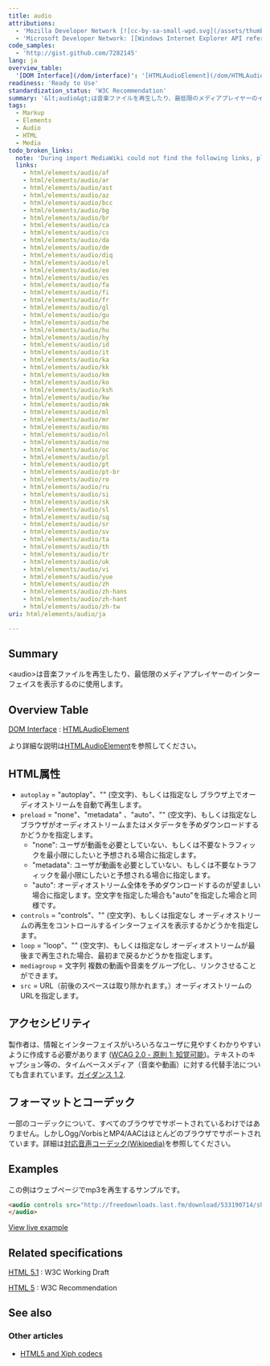 ```yaml
---
title: audio
attributions:
  - 'Mozilla Developer Network [![cc-by-sa-small-wpd.svg](/assets/thumb/8/8c/cc-by-sa-small-wpd.svg/120px-cc-by-sa-small-wpd.svg.png)](http://creativecommons.org/licenses/by-sa/3.0/us/): [Article](https://developer.mozilla.org/en-US/docs/HTML/Element/audio)'
  - 'Microsoft Developer Network: [[Windows Internet Explorer API reference](http://msdn.microsoft.com/en-us/library/ie/hh828809%28v=vs.85%29.aspx) Article]'
code_samples:
  - 'http://gist.github.com/7282145'
lang: ja
overview_table:
  '[DOM Interface](/dom/interface)': '[HTMLAudioElement](/dom/HTMLAudioElement)'
readiness: 'Ready to Use'
standardization_status: 'W3C Recommendation'
summary: '&lt;audio&gt;は音楽ファイルを再生したり、最低限のメディアプレイヤーのインターフェイスを表示するのに使用します。'
tags:
  - Markup
  - Elements
  - Audio
  - HTML
  - Media
todo_broken_links:
  note: 'During import MediaWiki could not find the following links, please fix and adjust this list.'
  links:
    - html/elements/audio/af
    - html/elements/audio/ar
    - html/elements/audio/ast
    - html/elements/audio/az
    - html/elements/audio/bcc
    - html/elements/audio/bg
    - html/elements/audio/br
    - html/elements/audio/ca
    - html/elements/audio/cs
    - html/elements/audio/da
    - html/elements/audio/de
    - html/elements/audio/diq
    - html/elements/audio/el
    - html/elements/audio/eo
    - html/elements/audio/es
    - html/elements/audio/fa
    - html/elements/audio/fi
    - html/elements/audio/fr
    - html/elements/audio/gl
    - html/elements/audio/gu
    - html/elements/audio/he
    - html/elements/audio/hu
    - html/elements/audio/hy
    - html/elements/audio/id
    - html/elements/audio/it
    - html/elements/audio/ka
    - html/elements/audio/kk
    - html/elements/audio/km
    - html/elements/audio/ko
    - html/elements/audio/ksh
    - html/elements/audio/kw
    - html/elements/audio/mk
    - html/elements/audio/ml
    - html/elements/audio/mr
    - html/elements/audio/ms
    - html/elements/audio/nl
    - html/elements/audio/no
    - html/elements/audio/oc
    - html/elements/audio/pl
    - html/elements/audio/pt
    - html/elements/audio/pt-br
    - html/elements/audio/ro
    - html/elements/audio/ru
    - html/elements/audio/si
    - html/elements/audio/sk
    - html/elements/audio/sl
    - html/elements/audio/sq
    - html/elements/audio/sr
    - html/elements/audio/sv
    - html/elements/audio/ta
    - html/elements/audio/th
    - html/elements/audio/tr
    - html/elements/audio/uk
    - html/elements/audio/vi
    - html/elements/audio/yue
    - html/elements/audio/zh
    - html/elements/audio/zh-hans
    - html/elements/audio/zh-hant
    - html/elements/audio/zh-tw
uri: html/elements/audio/ja

---
```

## Summary

&lt;audio&gt;は音楽ファイルを再生したり、最低限のメディアプレイヤーのインターフェイスを表示するのに使用します。

## Overview Table

[DOM Interface](/dom/interface)
:   [HTMLAudioElement](/dom/HTMLAudioElement)

より詳細な説明は[HTMLAudioElement](/dom/HTMLAudioElement)を参照してください。

## HTML属性

-   `autoplay` = "autoplay"、"" (空文字)、もしくは指定なし
    ブラウザ上でオーディオストリームを自動で再生します。
-   `preload` = "none"、"metadata" 、"auto"、"" (空文字)、もしくは指定なし
    ブラウザがオーディオストリームまたはメタデータを予めダウンロードするかどうかを指定します。
    -   "none": ユーザが動画を必要としていない、もしくは不要なトラフィックを最小限にしたいと予想される場合に指定します。
    -   "metadata": ユーザが動画を必要としていない、もしくは不要なトラフィックを最小限にしたいと予想される場合に指定します。
    -   "auto": オーディオストリーム全体を予めダウンロードするのが望ましい場合に指定します。空文字を指定した場合も"auto"を指定した場合と同様です。
-   `controls` = "controls"、"" (空文字)、もしくは指定なし
    オーディオストリームの再生をコントロールするインターフェイスを表示するかどうかを指定します。
-   `loop` = "loop"、"" (空文字)、もしくは指定なし
    オーディオストリームが最後まで再生された場合、最初まで戻るかどうかを指定します。
-   `mediagroup` = 文字列
    複数の動画や音楽をグループ化し、リンクさせることができます。
-   `src` = URL（前後のスペースは取り除かれます。）オーディオストリームのURLを指定します。

## アクセシビリティ

製作者は、情報とインターフェイスがいろいろなユーザに見やすくわかりやすいように作成する必要があります ([WCAG 2.0 - 原則 1: 知覚可能](http://waic.jp/docs/WCAG20/Overview.html#perceivable))。テキストのキャプション等の、タイムベースメディア（音楽や動画）に対する代替手法についても含まれています。[ガイダンス 1.2](http://waic.jp/docs/WCAG20/Overview.html#media-equiv).

## フォーマットとコーデック

一部のコーデックについて、すべてのブラウザでサポートされているわけではありません。しかしOgg/VorbisとMP4/AACはほとんどのブラウザでサポートされています。詳細は[対応音声コーデック(Wikipedia)](https://ja.wikipedia.org/wiki/HTML5%E3%82%AA%E3%83%BC%E3%83%87%E3%82%A3%E3%82%AA#.E5.AF.BE.E5.BF.9C.E9.9F.B3.E5.A3.B0.E3.82.B3.E3.83.BC.E3.83.87.E3.83.83.E3.82.AF)を参照してください。

## Examples

この例はウェブページでmp3を再生するサンプルです。

``` html
<audio controls src="http://freedownloads.last.fm/download/533190714/she%2Bso%2Bfly.mp3" type="audio/mp3">
</audio>
```

[View live example](http://code.webplatform.org/gist/7282145)

## Related specifications

[HTML 5.1](http://www.w3.org/TR/html51/embedded-content.html#the-audio-element)
:   W3C Working Draft

[HTML 5](http://www.w3.org/TR/html5/embedded-content-0.html#the-audio-element)
:   W3C Recommendation

## See also

### Other articles

-   [HTML5 and Xiph codecs](http://wiki.xiph.org/Html5)
